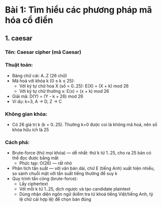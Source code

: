 # Bài 1: Tìm hiểu các phương pháp mã hóa cổ điển
## 1. caesar
### Tên: Caesar cipher (mã Caesar)
### Thuật toán: 
- Bảng chữ cái: A..Z (26 chữ)
- Mã hoá với khóa k (0 ≤ k ≤ 25):
  - Với ký tự chữ hoa X (số = 0..25): E(X) = (X + k) mod 26
  - Với ký tự chữ thường x: E(x) = (x + k) mod 26
- Giải mã: D(Y) = (Y - k + 26) mod 26
- Ví dụ: k=3, A → D, Z → C
### Không gian khóa: 
- Có 26 giá trị k (k = 0..25). Thường k=0 được coi là không mã hoá, nên số khóa hữu ích là 25
### Cách phá:
- Brute-force (thử mọi khóa) — dễ nhất: thử k từ 1..25, cho ra 25 bản có thể đọc được bằng mắt
  - Phức tạp: O(26) — rất nhỏ
- Phân tích tần suất — với văn bản dài, chữ E (tiếng Anh) xuất hiện nhiều, so sánh chuỗi mật với tần suất tiếng thường để suy k
- Quy trình tấn công (brute-force):
  - Lấy ciphertext
  - Với mỗi k từ 1..25, dịch ngược và tạo candidate plaintext
  - Dùng nhận diện ngôn ngữ (kiểm tra từ khoá tiếng Việt/tiếng Anh, tỷ lệ chữ cái hợp lệ) để chọn bản đúng
